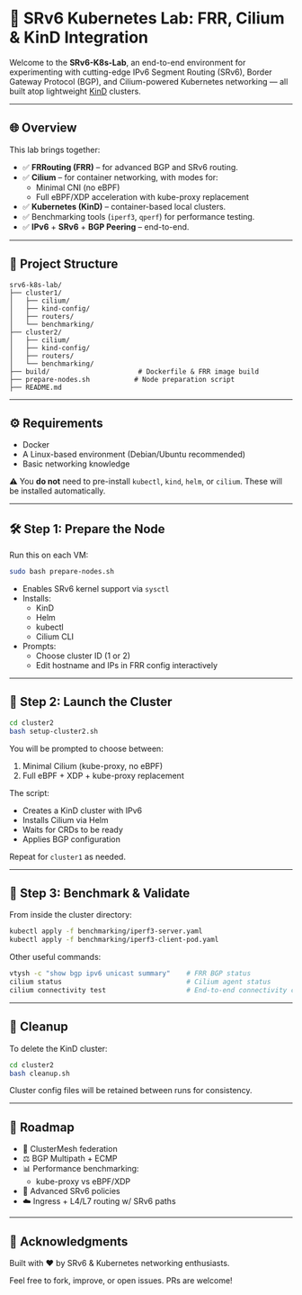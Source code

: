 # 🚀 SRv6 Kubernetes Lab: FRR, Cilium & KinD Integration

Welcome to the **SRv6-K8s-Lab**, an end-to-end environment for experimenting with cutting-edge IPv6 Segment Routing (SRv6), Border Gateway Protocol (BGP), and Cilium-powered Kubernetes networking — all built atop lightweight [KinD](https://kind.sigs.k8s.io/) clusters.

---

## 🌐 Overview

This lab brings together:

- ✅ **FRRouting (FRR)** – for advanced BGP and SRv6 routing.
- ✅ **Cilium** – for container networking, with modes for:
  - Minimal CNI (no eBPF)
  - Full eBPF/XDP acceleration with kube-proxy replacement
- ✅ **Kubernetes (KinD)** – container-based local clusters.
- ✅ Benchmarking tools (`iperf3`, `qperf`) for performance testing.
- ✅ **IPv6** + **SRv6** + **BGP Peering** – end-to-end.

---

## 📁 Project Structure

```
srv6-k8s-lab/
├── cluster1/
│   ├── cilium/
│   ├── kind-config/
│   ├── routers/
│   └── benchmarking/
├── cluster2/
│   ├── cilium/
│   ├── kind-config/
│   ├── routers/
│   └── benchmarking/
├── build/                      # Dockerfile & FRR image build
├── prepare-nodes.sh           # Node preparation script
├── README.md
```

---

## ⚙️ Requirements

- Docker
- A Linux-based environment (Debian/Ubuntu recommended)
- Basic networking knowledge

⚠️ You **do not** need to pre-install `kubectl`, `kind`, `helm`, or `cilium`. These will be installed automatically.

---

## 🛠️ Step 1: Prepare the Node

Run this on each VM:

```bash
sudo bash prepare-nodes.sh
```

- Enables SRv6 kernel support via `sysctl`
- Installs:
  - KinD
  - Helm
  - kubectl
  - Cilium CLI
- Prompts:
  - Choose cluster ID (1 or 2)
  - Edit hostname and IPs in FRR config interactively

---

## 🚀 Step 2: Launch the Cluster

```bash
cd cluster2
bash setup-cluster2.sh
```

You will be prompted to choose between:

1. Minimal Cilium (kube-proxy, no eBPF)
2. Full eBPF + XDP + kube-proxy replacement

The script:

- Creates a KinD cluster with IPv6
- Installs Cilium via Helm
- Waits for CRDs to be ready
- Applies BGP configuration

Repeat for `cluster1` as needed.

---

## 🧪 Step 3: Benchmark & Validate

From inside the cluster directory:

```bash
kubectl apply -f benchmarking/iperf3-server.yaml
kubectl apply -f benchmarking/iperf3-client-pod.yaml
```

Other useful commands:

```bash
vtysh -c "show bgp ipv6 unicast summary"    # FRR BGP status
cilium status                               # Cilium agent status
cilium connectivity test                    # End-to-end connectivity check
```

---

## 🧹 Cleanup

To delete the KinD cluster:

```bash
cd cluster2
bash cleanup.sh
```

Cluster config files will be retained between runs for consistency.

---

## 🚧 Roadmap

- 🔄 ClusterMesh federation
- ⚖️ BGP Multipath + ECMP
- 📊 Performance benchmarking:
  - kube-proxy vs eBPF/XDP
- 🧠 Advanced SRv6 policies
- ☁️ Ingress + L4/L7 routing w/ SRv6 paths

---

## 🙌 Acknowledgments

Built with ❤️ by SRv6 & Kubernetes networking enthusiasts.

Feel free to fork, improve, or open issues. PRs are welcome!

